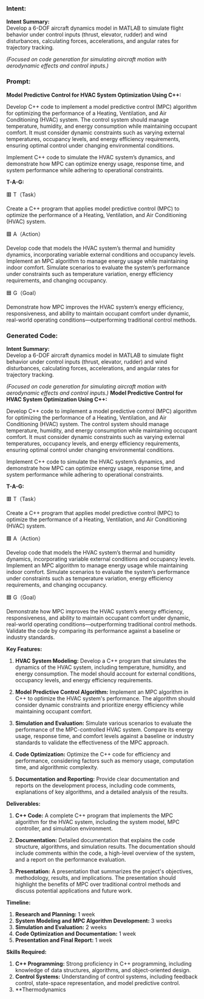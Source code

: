 ### Intent:
**Intent Summary:**  
Develop a 6-DOF aircraft dynamics model in MATLAB to simulate flight behavior under control inputs (thrust, elevator, rudder) and wind disturbances, calculating forces, accelerations, and angular rates for trajectory tracking.  

*(Focused on code generation for simulating aircraft motion with aerodynamic effects and control inputs.)*

### Prompt:
**Model Predictive Control for HVAC System Optimization Using C++:**

Develop C++ code to implement a model predictive control (MPC) algorithm for optimizing the performance of a Heating, Ventilation, and Air Conditioning (HVAC) system. The control system should manage temperature, humidity, and energy consumption while maintaining occupant comfort. It must consider dynamic constraints such as varying external temperatures, occupancy levels, and energy efficiency requirements, ensuring optimal control under changing environmental conditions.

Implement C++ code to simulate the HVAC system’s dynamics, and demonstrate how MPC can optimize energy usage, response time, and system performance while adhering to operational constraints.

**T-A-G:**

🟥 T（Task）

Create a C++ program that applies model predictive control (MPC) to optimize the performance of a Heating, Ventilation, and Air Conditioning (HVAC) system.

🟩 A（Action）

Develop code that models the HVAC system’s thermal and humidity dynamics, incorporating variable external conditions and occupancy levels. Implement an MPC algorithm to manage energy usage while maintaining indoor comfort. Simulate scenarios to evaluate the system’s performance under constraints such as temperature variation, energy efficiency requirements, and changing occupancy.

🟦 G（Goal）

Demonstrate how MPC improves the HVAC system’s energy efficiency, responsiveness, and ability to maintain occupant comfort under dynamic, real-world operating conditions—outperforming traditional control methods.

### Generated Code:
**Intent Summary:**  
Develop a 6-DOF aircraft dynamics model in MATLAB to simulate flight behavior under control inputs (thrust, elevator, rudder) and wind disturbances, calculating forces, accelerations, and angular rates for trajectory tracking.  

*(Focused on code generation for simulating aircraft motion with aerodynamic effects and control inputs.)*
**Model Predictive Control for HVAC System Optimization Using C++:**

Develop C++ code to implement a model predictive control (MPC) algorithm for optimizing the performance of a Heating, Ventilation, and Air Conditioning (HVAC) system. The control system should manage temperature, humidity, and energy consumption while maintaining occupant comfort. It must consider dynamic constraints such as varying external temperatures, occupancy levels, and energy efficiency requirements, ensuring optimal control under changing environmental conditions.

Implement C++ code to simulate the HVAC system’s dynamics, and demonstrate how MPC can optimize energy usage, response time, and system performance while adhering to operational constraints.

**T-A-G:**

🟥 T（Task）

Create a C++ program that applies model predictive control (MPC) to optimize the performance of a Heating, Ventilation, and Air Conditioning (HVAC) system.

🟩 A（Action）

Develop code that models the HVAC system’s thermal and humidity dynamics, incorporating variable external conditions and occupancy levels. Implement an MPC algorithm to manage energy usage while maintaining indoor comfort. Simulate scenarios to evaluate the system’s performance under constraints such as temperature variation, energy efficiency requirements, and changing occupancy.

🟦 G（Goal）

Demonstrate how MPC improves the HVAC system’s energy efficiency, responsiveness, and ability to maintain occupant comfort under dynamic, real-world operating conditions—outperforming traditional control methods. Validate the code by comparing its performance against a baseline or industry standards.

**Key Features:**

1. **HVAC System Modeling:** Develop a C++ program that simulates the dynamics of the HVAC system, including temperature, humidity, and energy consumption. The model should account for external conditions, occupancy levels, and energy efficiency requirements.

2. **Model Predictive Control Algorithm:** Implement an MPC algorithm in C++ to optimize the HVAC system's performance. The algorithm should consider dynamic constraints and prioritize energy efficiency while maintaining occupant comfort.

3. **Simulation and Evaluation:** Simulate various scenarios to evaluate the performance of the MPC-controlled HVAC system. Compare its energy usage, response time, and comfort levels against a baseline or industry standards to validate the effectiveness of the MPC approach.

4. **Code Optimization:** Optimize the C++ code for efficiency and performance, considering factors such as memory usage, computation time, and algorithmic complexity.

5. **Documentation and Reporting:** Provide clear documentation and reports on the development process, including code comments, explanations of key algorithms, and a detailed analysis of the results.

**Deliverables:**

1. **C++ Code:** A complete C++ program that implements the MPC algorithm for the HVAC system, including the system model, MPC controller, and simulation environment.

2. **Documentation:** Detailed documentation that explains the code structure, algorithms, and simulation results. The documentation should include comments within the code, a high-level overview of the system, and a report on the performance evaluation.

3. **Presentation:** A presentation that summarizes the project's objectives, methodology, results, and implications. The presentation should highlight the benefits of MPC over traditional control methods and discuss potential applications and future work.

**Timeline:**

1. **Research and Planning:** 1 week
2. **System Modeling and MPC Algorithm Development:** 3 weeks
3. **Simulation and Evaluation:** 2 weeks
4. **Code Optimization and Documentation:** 1 week
5. **Presentation and Final Report:** 1 week

**Skills Required:**

1. **C++ Programming:** Strong proficiency in C++ programming, including knowledge of data structures, algorithms, and object-oriented design.
2. **Control Systems:** Understanding of control systems, including feedback control, state-space representation, and model predictive control.
3. **Thermodynamics
